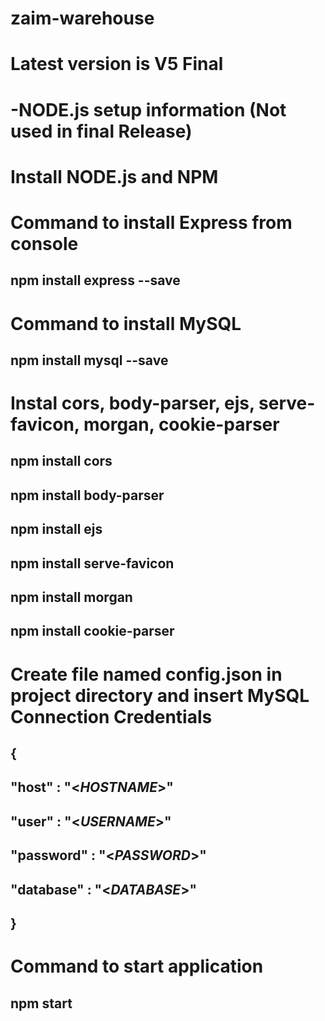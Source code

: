 # zaim-warehouse
# Latest version is V5 Final
#
# 
# -NODE.js setup information (Not used in final Release)
# Install NODE.js and NPM
#
# Command to install Express from console
## npm install express --save
# Command to install MySQL
## npm install mysql --save
# Instal cors, body-parser, ejs, serve-favicon, morgan, cookie-parser
## npm install cors 
## npm install body-parser
## npm install ejs
## npm install serve-favicon
## npm install morgan
## npm install cookie-parser 
# Create file named config.json in project directory and insert MySQL Connection Credentials
## {
## "host" : "<_HOSTNAME_>"
## "user" : "<_USERNAME_>"
## "password" : "<_PASSWORD_>" 
## "database" : "<_DATABASE_>"
## }
# Command to start application
## npm start

